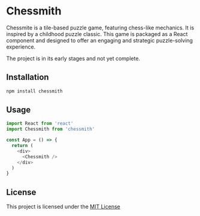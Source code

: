 # Chessmith

Chessmite is a tile-based puzzle game, featuring chess-like mechanics. It is inspired by a childhood puzzle 
classic. This game is packaged as a React component and designed to offer an engaging and strategic 
puzzle-solving experience.

The project is in its early stages and not yet complete.

## Installation

```bash
npm install chessmith
```

## Usage

```javascript
import React from 'react'
import Chessmith from 'chessmith'

const App = () => {
  return (
    <div>
      <Chessmith />
    </div>
  )
}
```

## License
This project is licensed under the [MIT License](https://choosealicense.com/licenses/mit/)
